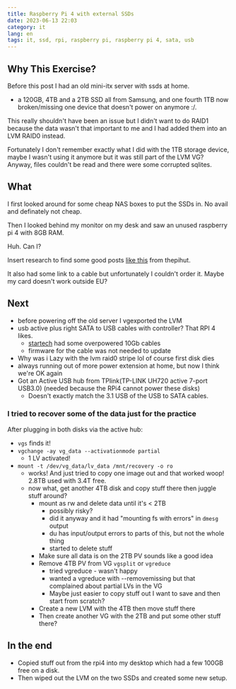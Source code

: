 ```yaml
---
title: Raspberry Pi 4 with external SSDs
date: 2023-06-13 22:03
category: it
lang: en
tags: it, ssd, rpi, raspberry pi, raspberry pi 4, sata, usb
---
```


## Why This Exercise?

Before this post I had an old mini-itx server with ssds at home.

- a 120GB, 4TB and a 2TB SSD all from Samsung, and one fourth 1TB now broken/missing one device that doesn't power on anymore :/.

This really shouldn't have been an issue but I didn't want to do RAID1 because the data wasn't that important to me and I had added them into an LVM RAID0 instead.

Fortunately I don't remember exactly what I did with the 1TB storage device, maybe I wasn't using it anymore but it was still part of the LVM VG? Anyway, files couldn't be read and there were some corrupted sqlites.

## What

I first looked around for some cheap NAS boxes to put the SSDs in. No avail and definately not cheap.

Then I looked behind my monitor on my desk and saw an unused raspberry pi 4 with 8GB RAM.

Huh. Can I?

Insert research to find some good posts [like this](https://thepihut.com/blogs/raspberry-pi-tutorials/how-to-set-up-an-ssd-with-the-raspberry-pi)  from thepihut.

It also had some link to a cable but unfortunately I couldn't order it. Maybe my card doesn't work outside EU?

## Next

- before powering off the old server I vgexported the LVM
- usb active plus right SATA to USB cables with controller? That RPI 4 likes.
  - [startech](https://www.startech.com/en-us/hdd/usb312sat3cb) had some overpowered 10Gb cables
  - firmware for the cable was not needed to update
- Why was i Lazy with the lvm raid0 stripe lol of course first disk dies
- always running out of more power extension at home, but now I think we're OK again
- Got an Active USB hub from TPlink(TP-LINK UH720 active 7-port USB3.0) (needed because the RPi4 cannot power these disks)
  - Doesn't exactly match the 3.1 USB of the USB to SATA cables.

### I tried to recover some of the data just for the practice

After plugging in both disks via the active hub:

- `vgs` finds it!
- `vgchange -ay vg_data --activationmode partial`
  - 1 LV activated!
- `mount -t /dev/vg_data/lv_data /mnt/recovery -o ro`
  - works! And just tried to copy one image out and that worked woop! 2.8TB used with 3.4T free.
  - now what, get another 4TB disk and copy stuff there then juggle stuff around?
    - mount as rw and delete data until it's < 2TB
      - possibly risky?
      - did it anyway and it had "mounting fs with errors" in `dmesg` output
      - du has input/output errors to parts of this, but not the whole thing
      - started to delete stuff
    - Make sure all data is on the 2TB PV sounds like a good idea
    - Remove 4TB PV from VG `vgsplit`  or `vgreduce`
      - tried vgreduce - wasn't happy
      - wanted a vgreduce with --removemissing but that complained about partial LVs in the VG
      - Maybe just easier to copy stuff out I want to save and then start from scratch?
    - Create a new LVM with the 4TB then move stuff there
    - Then create another VG with the 2TB and put some other stuff there?

## In the end

- Copied stuff out from the rpi4 into my desktop which had a few 100GB free on a disk.
- Then wiped out the LVM on the two SSDs and created some new setup.
